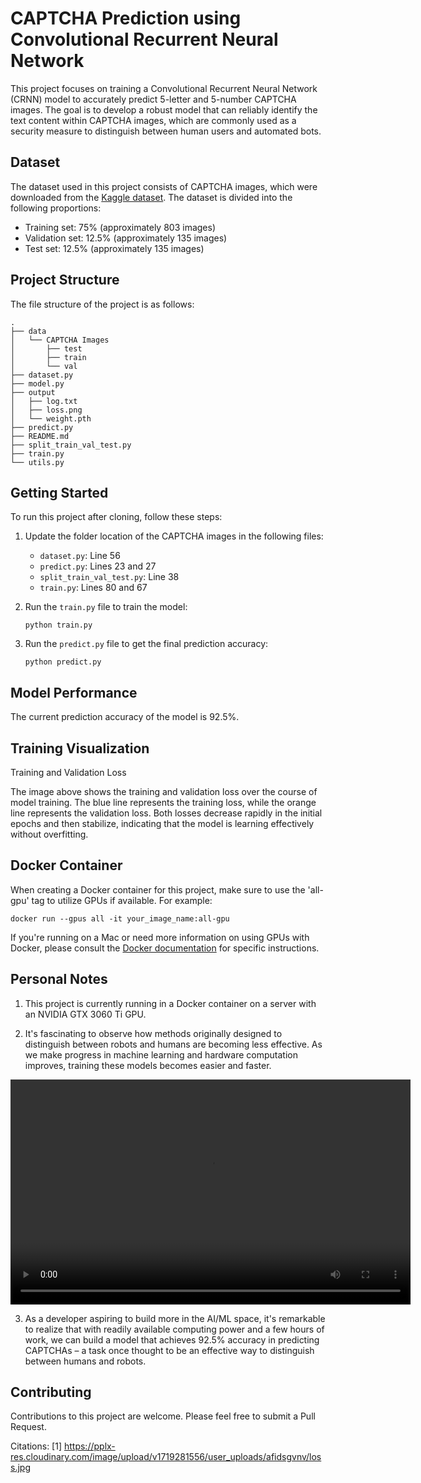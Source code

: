 # CAPTCHA Prediction using Convolutional Recurrent Neural Network

This project focuses on training a Convolutional Recurrent Neural Network (CRNN) model to accurately predict 5-letter and 5-number CAPTCHA images. The goal is to develop a robust model that can reliably identify the text content within CAPTCHA images, which are commonly used as a security measure to distinguish between human users and automated bots.

## Dataset

The dataset used in this project consists of CAPTCHA images, which were downloaded from the [Kaggle dataset](https://www.kaggle.com/datasets/fournierp/captcha-version-2-images). The dataset is divided into the following proportions:

- Training set: 75% (approximately 803 images)
- Validation set: 12.5% (approximately 135 images)
- Test set: 12.5% (approximately 135 images)

## Project Structure

The file structure of the project is as follows:

```
.
├── data
│   └── CAPTCHA Images
│       ├── test
│       ├── train
│       └── val
├── dataset.py
├── model.py
├── output
│   ├── log.txt
│   ├── loss.png
│   └── weight.pth
├── predict.py
├── README.md
├── split_train_val_test.py
├── train.py
└── utils.py
```

## Getting Started

To run this project after cloning, follow these steps:

1. Update the folder location of the CAPTCHA images in the following files:
   - `dataset.py`: Line 56
   - `predict.py`: Lines 23 and 27
   - `split_train_val_test.py`: Line 38
   - `train.py`: Lines 80 and 67

2. Run the `train.py` file to train the model:
   ```
   python train.py
   ```

3. Run the `predict.py` file to get the final prediction accuracy:
   ```
   python predict.py
   ```

## Model Performance

The current prediction accuracy of the model is 92.5%.

## Training Visualization

Training and Validation Loss

The image above shows the training and validation loss over the course of model training. The blue line represents the training loss, while the orange line represents the validation loss. Both losses decrease rapidly in the initial epochs and then stabilize, indicating that the model is learning effectively without overfitting.

## Docker Container

When creating a Docker container for this project, make sure to use the 'all-gpu' tag to utilize GPUs if available. For example:

```
docker run --gpus all -it your_image_name:all-gpu
```

If you're running on a Mac or need more information on using GPUs with Docker, please consult the [Docker documentation](https://docs.docker.com/config/containers/resource_constraints/#gpu) for specific instructions.

## Personal Notes

1. This project is currently running in a Docker container on a server with an NVIDIA GTX 3060 Ti GPU.

2. It's fascinating to observe how methods originally designed to distinguish between robots and humans are becoming less effective. As we make progress in machine learning and hardware computation improves, training these models becomes easier and faster.

<video width="640" height="360" controls>
  <source src="/home/dev/dev_work_shrey/playing_around/pytorch_video.mp4" type="video/quicktime">
  Your browser does not support the video tag.
</video>

3. As a developer aspiring to build more in the AI/ML space, it's remarkable to realize that with readily available computing power and a few hours of work, we can build a model that achieves 92.5% accuracy in predicting CAPTCHAs – a task once thought to be an effective way to distinguish between humans and robots.

## Contributing

Contributions to this project are welcome. Please feel free to submit a Pull Request.

Citations:
[1] https://pplx-res.cloudinary.com/image/upload/v1719281556/user_uploads/afidsgvnv/loss.jpg
